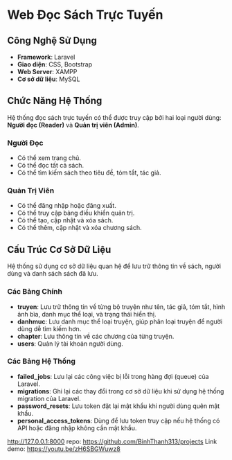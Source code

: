 # Web Đọc Sách Trực Tuyến

## Công Nghệ Sử Dụng

- **Framework**: Laravel  
- **Giao diện**: CSS, Bootstrap  
- **Web Server**: XAMPP  
- **Cơ sở dữ liệu**: MySQL  

## Chức Năng Hệ Thống

Hệ thống đọc sách trực tuyến có thể được truy cập bởi hai loại người dùng: **Người đọc (Reader)** và **Quản trị viên (Admin)**.

### Người Đọc
- Có thể xem trang chủ.  
- Có thể đọc tất cả sách.  
- Có thể tìm kiếm sách theo tiêu đề, tóm tắt, tác giả.  

### Quản Trị Viên
- Có thể đăng nhập hoặc đăng xuất.  
- Có thể truy cập bảng điều khiển quản trị.  
- Có thể tạo, cập nhật và xóa sách.  
- Có thể thêm, cập nhật và xóa chương sách.  

## Cấu Trúc Cơ Sở Dữ Liệu

Hệ thống sử dụng cơ sở dữ liệu quan hệ để lưu trữ thông tin về sách, người dùng và danh sách sách đã lưu.

### Các Bảng Chính
- **truyen**: Lưu trữ thông tin về từng bộ truyện như tên, tác giả, tóm tắt, hình ảnh bìa, danh mục thể loại, và trạng thái hiển thị.  
- **danhmuc**: Lưu danh mục thể loại truyện, giúp phân loại truyện để người dùng dễ tìm kiếm hơn.  
- **chapter**: Lưu thông tin về các chương của từng truyện.  
- **users**: Quản lý tài khoản người dùng.  

### Các Bảng Hệ Thống
- **failed_jobs**: Lưu lại các công việc bị lỗi trong hàng đợi (queue) của Laravel.  
- **migrations**: Ghi lại các thay đổi trong cơ sở dữ liệu khi sử dụng hệ thống migration của Laravel.  
- **password_resets**: Lưu token đặt lại mật khẩu khi người dùng quên mật khẩu.  
- **personal_access_tokens**: Dùng để lưu token truy cập nếu hệ thống có API hoặc đăng nhập không cần mật khẩu.  

http://127.0.0.1:8000
repo: https://github.com/BinhThanh313/projects
Link demo: https://youtu.be/zH6SBGWuwz8
